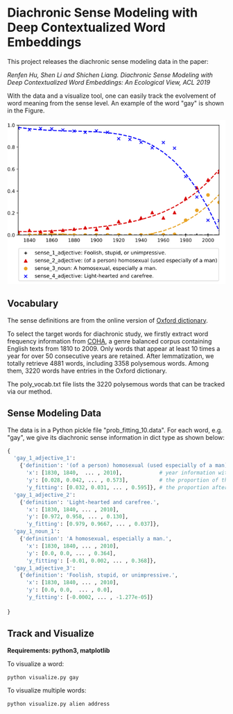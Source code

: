 # Diachronic Sense Modeling with Deep Contextualized Word Embeddings

This project releases the diachronic sense modeling data in the paper:

<em>Renfen Hu, Shen Li and Shichen Liang. Diachronic Sense Modeling with Deep Contextualized Word Embeddings:  An Ecological View, ACL 2019</em>

With the data and a visualize tool, one can easily track the evolvement of word meaning from the sense level. An example of the word "gay" is shown in the Figure.

![gay example](https://github.com/iris2hu/diachronic-sense-modeling/blob/master/example.jpg)

## Vocabulary

The sense definitions are from the online version of [Oxford dictionary](https://en.oxforddictionaries.com/).

To select the target words for diachronic study, we firstly extract word frequency information from [COHA](https://corpus.byu.edu/coha/), a genre balanced corpus containing English texts from 1810 to 2009. Only words that appear at least 10 times a year for over 50 consecutive years are retained. After lemmatization, we totally retrieve 4881 words, including 3358 polysemous words. Among them, 3220 words have entries in the Oxford dictionary.

The poly_vocab.txt file lists the 3220 polysemous words that can be tracked via our method.

## Sense Modeling Data

The data is in a Python pickle file "prob_fitting_10.data". For each word, e.g. "gay", we give its diachronic sense information in dict type as shown below: 

```python
{
  'gay_1_adjective_1': 
  	{'definition': '(of a person) homosexual (used especially of a man)',     # from Oxford dictionary
	  'x': [1830, 1840,  ... , 2010],            # year information with the time interval ∆t = 10.
	  'y': [0.028, 0.042, ... , 0.573],          # the proportion of the sense at each time inerval
	  'y_fitting': [0.032, 0.031, ... , 0.595]}, # the proportion after polynomial curve fitting 
  'gay_1_adjective_2': 
  	{'definition': 'Light-hearted and carefree.', 
	  'x': [1830, 1840, ... , 2010], 
	  'y': [0.972, 0.958, ... , 0.130], 
	  'y_fitting': [0.979, 0.9667, ... , 0.037]},
  'gay_1_noun_1': 
  	{'definition': 'A homosexual, especially a man.', 
	  'x': [1830, 1840, ... , 2010], 
	  'y': [0.0, 0.0, ... , 0.364], 
	  'y_fitting': [-0.01, 0.002, ... , 0.368]}, 
  'gay_1_adjective_3': 
	{'definition': 'Foolish, stupid, or unimpressive.', 
	  'x': [1830, 1840, ... , 2010], 
	  'y': [0.0, 0.0,  ... , 0.0], 
	  'y_fitting': [-0.0002, ... , -1.277e-05]}
	    
}
```

## Track and Visualize

<strong>Requirements: python3, matplotlib</strong>

To visualize a word:
```
python visualize.py gay
```
To visualize multiple words:
```
python visualize.py alien address
```

